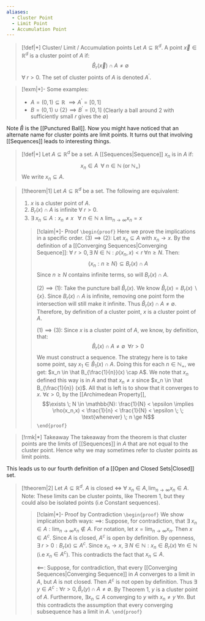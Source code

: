 ```yaml
---
aliases:
  - Cluster Point
  - Limit Point
  - Accumulation Point
---
```


>[!def|*] Cluster/ Limit / Accumulation points
>Let $A \subseteq \mathbb{R}^d$. A point $\vec x \in \mathbb{R}^d$ is a cluster point of $A$ if: $$\hat B_r(\vec x)\cap A \ne \emptyset$$$\forall \; r > 0$. The set of cluster points of $A$ is denoted $A^{'}$.

>[!exm|*]-
>Some examples:
>- $A = (0,1) \subseteq \mathbb{R}$ $\implies A^{'} = [0,1]$
>- $B = (0,1) \cup \{2\} \implies B^{'} = [0,1]$ (Clearly a ball around $2$ with sufficiently small $r$ gives the $\emptyset$)

Note $\hat B$ is the [[Punctured Ball]]. Now you might have noticed that an alternate name for cluster points are limit points. It turns out that involving [[Sequences]] leads to interesting things.

>[!def|*]
>Let $A \subseteq \mathbb{R}^d$ be a set. A [[Sequences|Sequence]] $x_n$ is in $A$ if: $$x_n \in A \; \; \forall \: n \in \mathbb{N} \; \text{(or} \; \mathbb{N}_+ \text{)}$$
>We write $x_n \subseteq A$. 

>[!theorem|1] 
>Let $A \subseteq \mathbb{R}^d$ be a set. The following are equivalent:
>1. $x$ is a cluster point of $A$.
>2. $B_r(x) \cap A$ is infinite $\forall \: r > 0$. 
>3. $\exists \; x_n \subseteq A: x_n \ne x \; \; \:\forall \: n \in \mathbb{N} \; \land \; \lim_{n \rightarrow \infty} x_n = x$  
>
>>[!claim|*]- Proof
>>`\begin{proof}` Here we prove the implications in a specific order.
>>$(3) \implies (2)$: Let $x_n \subseteq A$ with $x_n \rightarrow x$. By the definition of a [[Converging Sequences|Converging Sequence]]: $\forall \: r >0, \exists \; N \in \mathbb{N} : \rho(x_n,x) < r \; \forall n \ge N$. Then: $$\{x_n: n \ge N\} \subseteq B_r(x) \cap A$$Since $n \ge N$ contains infinite terms, so will $B_r(x) \cap A$. 
>>
>>$(2) \implies (1)$: Take the puncture ball $\hat B_r(x)$. We know $\hat B_r(x) = B_r(x) \backslash \{x\}$. Since $B_r(x) \cap A$ is infinite, removing one point form the intersection will still make it infinite. Thus $\hat B_r(x) \cap A \ne \emptyset$. Therefore, by definition of a cluster point, $x$ is a cluster point of $A$.
>>
>>$(1) \implies (3)$: Since $x$ is a cluster point of $A$, we know, by definition, that: $$\hat B_r(x) \cap A \ne \emptyset \; \; \forall r >0$$We must construct a sequence. The strategy here is to take some point, say $x_1 \in \hat B_1 (x) \cap A$. Doing this for each $n \in \mathbb{N}_+$, we get: $x_n \in \hat B_{\frac{1}{n}}(x) \cap A$. 
>>We note that $x_n$ defined this way is in $A$ and that $x_n \ne x$ since $x_n \in \hat B_{\frac{1}{n}} (x)$. All that is left is to show that it converges to $x$. 
>>$\forall \epsilon > 0$, by the [[Archimedean Property]], $$\exists \; N \in \mathbb{N}: \frac{1}{N} < \epsilon \implies \rho(x_n,x) < \frac{1}{n} < \frac{1}{N} < \epsilon \; \; \text{whenever} \; n \ge N$$
>> `\end{proof}`

>[!rmk|*] Takeaway
>The takeaway from the theorem is that cluster points are the limits of [[Sequences]] in $A$ that are not equal to the cluster point. Hence why we may sometimes refer to cluster points as limit points.

This leads us to our fourth definition of a [[Open and Closed Sets|Closed]] set.

>[!theorem|2]
>Let $A \subseteq \mathbb{R}^d$. $A$ is closed $\iff$ $\forall \: x_n \in A, \lim_{n \rightarrow \infty} x_n\in A$.
>Note: These limits can be cluster points, like Theorem 1, but they could also be isolated points ($\text{i.e}$ Constant sequences).
>>[!claim|*]- Proof by Contradiction
>>`\begin{proof}` We show implication both ways:
>>$\implies$: Suppose, for contradiction, that $\exists \; x_n \in A: \lim_{n \rightarrow \infty} x_n \not\in A$. For notation, let $x= \lim_{n \rightarrow \infty} x_n$. Then $x \in A^c$. Since $A$ is closed, $A^c$ is open by definition. By openness, $\exists \; r > 0: B_r(x) \subseteq A^c$. Since $x_n \rightarrow x$, $\exists \; N \in \mathbb{N} : x_n \in B_r(x) \; \forall n \in \mathbb{N}$ ($\text{i.e}$ $x_n \in A^c$). This contradicts the fact that $x_n \subseteq A$. 
>>
>>$\impliedby$: Suppose, for contradiction, that every [[Converging Sequences|Converging Sequence]] in $A$ converges to a limit in $A$, but $A$ is not closed. 
>>Then $A^c$ is not open by definition. Thus $\exists \; y \in A^c: \forall r >0, \hat B_r(y) \cap A \ne \emptyset$. By Theorem 1, $y$ is a cluster point of $A$. Furthermore, $\exists x_n \subseteq A$ converging to $y$ with $x_n \ne y \; \forall n$. But this contradicts the assumption that every converging subsequence has a limit in $A$. 
>> `\end{proof}`
